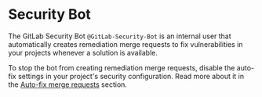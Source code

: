 # Security Bot

The GitLab Security Bot `@GitLab-Security-Bot` is an internal user that automatically creates remediation merge requests
to fix vulnerabilities in your projects whenever a solution is available.

To stop the bot from creating remediation merge requests, disable the auto-fix settings in your
project's security configuration. Read more about it in the
[Auto-fix merge requests](../index.md#auto-fix-merge-requests) section.
